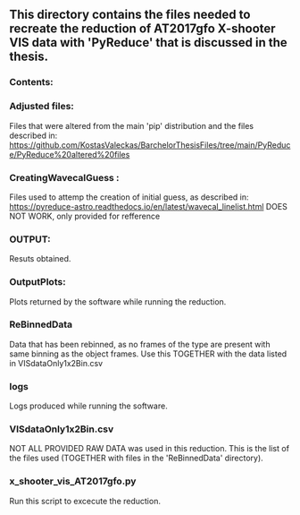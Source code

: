 ## This directory contains the files needed to recreate the reduction of AT2017gfo X-shooter VIS data with 'PyReduce' that is discussed in the thesis. 

### Contents:

### Adjusted files:
Files that were altered from the main 'pip' distribution and the files described in: 
https://github.com/KostasValeckas/BarchelorThesisFiles/tree/main/PyReduce/PyReduce%20altered%20files

### CreatingWavecalGuess :
Files used to attemp the creation of initial guess, as described in: 
https://pyreduce-astro.readthedocs.io/en/latest/wavecal_linelist.html
DOES NOT WORK, only provided for refference 

### OUTPUT:
Resuts obtained.

### OutputPlots:
Plots returned by the software while running the reduction.

### ReBinnedData
Data that has been rebinned, as no frames of the type are present with same binning as the object frames. 
Use this TOGETHER with the data listed in VISdataOnly1x2Bin.csv

### logs
Logs produced while running the software.

### VISdataOnly1x2Bin.csv
NOT ALL PROVIDED RAW DATA was used in this reduction. This is the list of the files used (TOGETHER with files in the 'ReBinnedData' directory).

### x_shooter_vis_AT2017gfo.py
Run this script to excecute the reduction.
